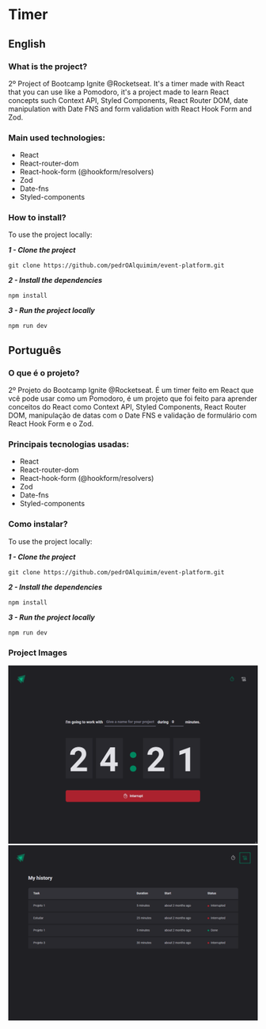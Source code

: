 # Timer

## English

### What is the project?

2º Project of Bootcamp Ignite @Rocketseat. It's a timer made with React that you can use like a Pomodoro, it's a project made to learn React concepts such Context API, Styled Components, React Router DOM, date manipulation with Date FNS and form validation with React Hook Form and Zod.

### Main used technologies:

- React
- React-router-dom
- React-hook-form (@hookform/resolvers)
- Zod
- Date-fns
- Styled-components

### How to install?

To use the project locally:

***1 - Clone the project***

```git
git clone https://github.com/pedrOAlquimim/event-platform.git
```

***2 - Install the dependencies***

```npm
npm install
```

***3 - Run the project locally***

```npm
npm run dev
```

## Português

### O que é o projeto?

2º Projeto do Bootcamp Ignite @Rocketseat. É um timer feito em React que vcê pode usar como um Pomodoro, é um projeto que foi feito para aprender conceitos do React como Context API, Styled Components, React Router DOM, manipulação de datas com o Date FNS e validação de formulário com React Hook Form e o Zod.

### Principais tecnologias usadas:

- React
- React-router-dom
- React-hook-form (@hookform/resolvers)
- Zod
- Date-fns
- Styled-components

### Como instalar?

To use the project locally:

***1 - Clone the project***

```git
git clone https://github.com/pedrOAlquimim/event-platform.git
```

***2 - Install the dependencies***

```npm
npm install
```

***3 - Run the project locally***

```npm
npm run dev
```

### Project Images

![Project Image](/src/assets/project/image0.png)
![Project Image](/src/assets/project/image1.png)

